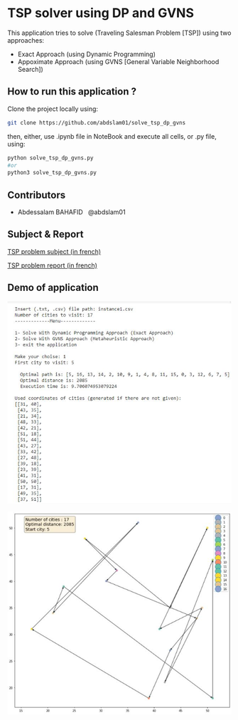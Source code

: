 # TSP solver using DP and GVNS
This application tries to solve (Traveling Salesman Problem [TSP]) using two approaches:
 - Exact Approach (using Dynamic Programming)
 - Appoximate Approach (using GVNS [General Variable Neighborhood Search])

## How to run this application ?
Clone the project locally using: 
```bash
git clone https://github.com/abdslam01/solve_tsp_dp_gvns
```
then, either, use .ipynb file in NoteBook and execute all cells, or .py file, using:
```bash
python solve_tsp_dp_gvns.py
#or
python3 solve_tsp_dp_gvns.py
```

## Contributors
 - Abdessalam BAHAFID &nbsp;&nbsp;@abdslam01 &nbsp;

## Subject & Report
[TSP problem subject (in french)](https://github.com/abdslam01/solve_tsp_dp_gvns/blob/main/fr.subject.pdf)

[TSP problem report (in french)](https://github.com/abdslam01/solve_tsp_dp_gvns/blob/main/fr.subject.pdf)

## Demo of application
![demo01_image](https://github.com/abdslam01/solve_tsp_dp_gvns/blob/main/demo01.jpg)

![demo02_image](https://github.com/abdslam01/solve_tsp_dp_gvns/blob/main/demo02.jpg)
